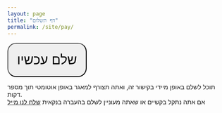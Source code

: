 ```yaml
---
layout: page
title: "דף תשלום"
permalink: /site/pay/
---
```


<form action="https://www.paypal.com/cgi-bin/webscr" method="post" target="_top" title="PayPal היא הדרך הקלה והבטוחה יותר לשלם באינטרנט!">
  <input type="hidden" name="cmd" value="_s-xclick" />
  <input type="hidden" name="hosted_button_id" value="TMSAX927X3LAG" />
  <input type="hidden" name="currency_code" value="ILS" />
  <div class="button-container">
    <button class="helpButton" style="padding: 20px; font-size: 30px; border-radius: 20px" type="submit">
      שלם עכשיו
    </button>
  </div>
  <p class="message">
    תוכל לשלם באופן מיידי בקישור זה, ואתה תצורף למאגר באופן אוטומטי תוך מספר דקות.
    <br>
    אם אתה נתקל בקשיים או שאתה מעוניין לשלם בהעברה בנקאית <a class="email-link" href="https://mail.google.com/mail/u/0/?view=cm&fs=1&tf=1&source=mailto&su=%D7%90%D7%A0%D7%99+%D7%A0%D7%AA%D7%A7%D7%9C+%D7%91%D7%A7%D7%A9%D7%99%D7%99%D7%9D+%D7%91%D7%A2%D7%AA+%D7%91%D7%99%D7%A6%D7%95%D7%A2+%D7%94%D7%AA%D7%A9%D7%9C%D7%95%D7%9D+%D7%A2%D7%91%D7%95%D7%A8+%D7%94%D7%9E%D7%90%D7%92%D7%A8+%D7%94%D7%9E%D7%95%D7%96%D7%99%D7%A7%D7%9C%D7%99+%D7%91%D7%93%D7%A8%D7%99%D7%99%D7%91&to=mesader.singelim%40gmail.com" target="_blank">שלח לנו מייל</a>
  </p>
</form>

